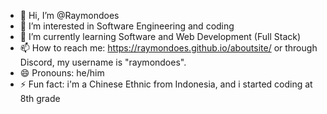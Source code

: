 - 👋 Hi, I’m @Raymondoes
- 👀 I’m interested in Software Engineering and coding
- 🌱 I’m currently learning Software and Web Development (Full Stack)
- 📫 How to reach me: https://raymondoes.github.io/aboutsite/ or through Discord, my username is "raymondoes".
- 😄 Pronouns: he/him
- ⚡ Fun fact: i'm a Chinese Ethnic from Indonesia, and i started coding at 8th grade
